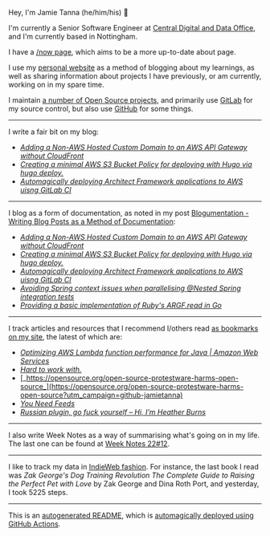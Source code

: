 Hey, I'm Jamie Tanna (he/him/his) 👋

I'm currently a Senior Software Engineer at [Central Digital and Data Office](https://www.gov.uk/government/organisations/central-digital-and-data-office), and I'm currently based in Nottingham.

I have a [/now page](https://www.jvt.me/now/?utm_campaign=github-jamietanna), which aims to be a more up-to-date about page.

I use my [personal website](https://www.jvt.me/?utm_campaign=github-jamietanna) as a method of blogging about my learnings, as well as sharing information about projects I have previously, or am currently, working on in my spare time.

I maintain [a number of Open Source projects](https://www.jvt.me/open-source/?utm_campaign=github-jamietanna), and primarily use [GitLab](https://gitlab.com/jamietanna) for my source control, but also use [GitHub](https://github.com/jamietanna) for some things.

---

I write a fair bit on my blog:


- [_Adding a Non-AWS Hosted Custom Domain to an AWS API Gateway without CloudFront_](https://www.jvt.me/posts/2022/04/01/api-gateway-domain/?utm_campaign=github-jamietanna)
- [_Creating a minimal AWS S3 Bucket Policy for deploying with Hugo via hugo deploy._](https://www.jvt.me/posts/2022/03/30/hugo-aws-s3-bucket-policy/?utm_campaign=github-jamietanna)
- [_Automagically deploying Architect Framework applications to AWS uisng GitLab CI_](https://www.jvt.me/posts/2022/03/30/architect-aws-gitlab-ci/?utm_campaign=github-jamietanna)

---

I blog as a form of documentation, as noted in my post [Blogumentation - Writing Blog Posts as a Method of Documentation](https://www.jvt.me/posts/2017/06/25/blogumentation/?utm_campaign=github-jamietanna):


- [_Adding a Non-AWS Hosted Custom Domain to an AWS API Gateway without CloudFront_](https://www.jvt.me/posts/2022/04/01/api-gateway-domain/?utm_campaign=github-jamietanna)
- [_Creating a minimal AWS S3 Bucket Policy for deploying with Hugo via hugo deploy._](https://www.jvt.me/posts/2022/03/30/hugo-aws-s3-bucket-policy/?utm_campaign=github-jamietanna)
- [_Automagically deploying Architect Framework applications to AWS uisng GitLab CI_](https://www.jvt.me/posts/2022/03/30/architect-aws-gitlab-ci/?utm_campaign=github-jamietanna)
- [_Avoiding Spring context issues when parallelising @Nested Spring integration tests_](https://www.jvt.me/posts/2022/03/22/spring-integration-test-nested/?utm_campaign=github-jamietanna)
- [_Providing a basic implementation of Ruby's ARGF.read in Go_](https://www.jvt.me/posts/2022/03/22/go-argf-read/?utm_campaign=github-jamietanna)

---

I track articles and resources that I recommend I/others read [as bookmarks on my site](https://www.jvt.me/kind/bookmarks/?utm_campaign=github-jamietanna), the latest of which are:


- [_Optimizing AWS Lambda function performance for Java | Amazon Web Services_](https://aws.amazon.com/blogs/compute/optimizing-aws-lambda-function-performance-for-java/?utm_campaign=github-jamietanna)
- [_Hard to work with._](https://lethain.com/hard-to-work-with/?utm_campaign=github-jamietanna)
- [_https://opensource.org/open-source-protestware-harms-open-source_](https://opensource.org/open-source-protestware-harms-open-source?utm_campaign=github-jamietanna)
- [_You Need Feeds_](https://www.youneedfeeds.com?utm_campaign=github-jamietanna)
- [_Russian plugin, go fuck yourself – Hi, I’m Heather Burns_](https://webdevlaw.uk/2022/03/25/russian-plugin-go-fuck-yourself/?utm_campaign=github-jamietanna)

---

I also write Week Notes as a way of summarising what's going on in my life. The last one can be found at [Week Notes 22#12](https://www.jvt.me/week-notes/2022/12/?utm_campaign=github-jamietanna).

---

I like to track my data in [IndieWeb fashion](https://indieweb.org/why). For instance, the last book I read was _Zak George's Dog Training Revolution The Complete Guide to Raising the Perfect Pet with Love_ by Zak George and Dina Roth Port, and yesterday, I took 5225 steps.

---
This is an [autogenerated README](https://www.jvt.me/posts/2022/01/12/autogenerated-profile-readme/?utm_campaign=github-jamietanna), which is [automagically deployed using GitHub Actions](https://github.com/jamietanna/jamietanna/blob/main/.github/workflows/rebuild.yml).
